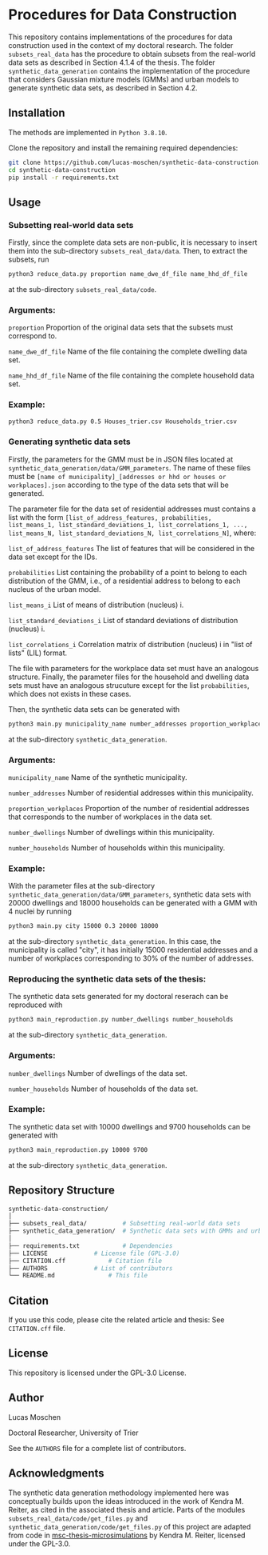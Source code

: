 # Procedures for Data Construction

This repository contains implementations of the procedures for data construction used in the context of my doctoral research.
The folder `subsets_real_data` has the procedure to obtain subsets from the real-world data sets as described in Section 4.1.4
of the thesis.
The folder `synthetic_data_generation` contains the implementation of the procedure that considers Gaussian mixture models (GMMs) 
and urban models to generate synthetic data sets, as described in Section 4.2.

## Installation

The methods are implemented in `Python 3.8.10`.

Clone the repository and install the remaining required dependencies:

```bash
git clone https://github.com/lucas-moschen/synthetic-data-construction.git
cd synthetic-data-construction
pip install -r requirements.txt
```

## Usage

### Subsetting real-world data sets

Firstly, since the complete data sets are non-public, it is necessary to insert them into the sub-directory
`subsets_real_data/data`.
Then, to extract the subsets, run

```bash
python3 reduce_data.py proportion name_dwe_df_file name_hhd_df_file
```

at the sub-directory `subsets_real_data/code`.

### Arguments:

`proportion` Proportion of the original data sets that the subsets must correspond to.

`name_dwe_df_file` Name of the file containing the complete dwelling data set.

`name_hhd_df_file` Name of the file containing the complete household data set. 

### Example:

```bash
python3 reduce_data.py 0.5 Houses_trier.csv Households_trier.csv
```

### Generating synthetic data sets

Firstly, the parameters for the GMM must be in JSON files located at `synthetic_data_generation/data/GMM_parameters`.
The name of these files must be `[name of municipality]_[addresses or hhd or houses or workplaces].json` according to
the type of the data sets that will be generated.

The parameter file for the data set of residential addresses must contains a list with the form 
`[list_of_address_features, probabilities, list_means_1, list_standard_deviations_1, list_correlations_1, ..., list_means_N, list_standard_deviations_N, list_correlations_N]`, where:

`list_of_address_features` The list of features that will be considered in the data set except for the IDs.

`probabilities` List containing the probability of a point to belong to each distribution of the GMM, i.e., 
of a residential address to belong to each nucleus of the urban model.

`list_means_i` List of means of distribution (nucleus) i.

`list_standard_deviations_i` List of standard deviations of distribution (nucleus) i.

`list_correlations_i` Correlation matrix of distribution (nucleus) i in "list of lists" (LIL) format.

The file with parameters for the workplace data set must have an analogous structure.
Finally, the parameter files for the household and dwelling data sets must have an analogous strucuture except 
for the list `probabilities`, which does not exists in these cases.

Then, the synthetic data sets can be generated with

```bash
python3 main.py municipality_name number_addresses proportion_workplaces number_dwellings number_households
```

at the sub-directory `synthetic_data_generation`.

### Arguments:

`municipality_name` Name of the synthetic municipality.

`number_addresses` Number of residential addresses within this municipality.

`proportion_workplaces` Proportion of the number of residential addresses that corresponds to the number of workplaces in the data set.

`number_dwellings` Number of dwellings within this municipality.

`number_households` Number of households within this municipality.

### Example:

With the parameter files at the sub-directory `synthetic_data_generation/data/GMM_parameters`, synthetic data sets with 20000 dwellings
and 18000 households can be generated with a GMM with 4 nuclei by running
 
```bash
python3 main.py city 15000 0.3 20000 18000
```

at the sub-directory `synthetic_data_generation`.
In this case, the municipality is called "city", it has initially 15000 residential addresses and a number of workplaces corresponding to 
30% of the number of addresses.

### Reproducing the synthetic data sets of the thesis:

The synthetic data sets generated for my doctoral reserach can be reproduced with

```bash
python3 main_reproduction.py number_dwellings number_households
```

at the sub-directory `synthetic_data_generation`.

### Arguments:

`number_dwellings` Number of dwellings of the data set.

`number_households` Number of households of the data set.

### Example:

The synthetic data set with 10000 dwellings and 9700 households can be generated with
 
```bash
python3 main_reproduction.py 10000 9700
```

at the sub-directory `synthetic_data_generation`.


## Repository Structure
```bash
synthetic-data-construction/
│
├── subsets_real_data/			# Subsetting real-world data sets
├── synthetic_data_generation/	# Synthetic data sets with GMMs and urban models
│
├── requirements.txt			# Dependencies
├── LICENSE				# License file (GPL-3.0)
├── CITATION.cff			# Citation file
├── AUTHORS				# List of contributors
└── README.md				# This file
```


## Citation
If you use this code, please cite the related article and thesis:
See `CITATION.cff` file.


## License
This repository is licensed under the GPL-3.0 License.


## Author
Lucas Moschen

Doctoral Researcher, University of Trier

See the `AUTHORS` file for a complete list of contributors.


## Acknowledgments

The synthetic data generation methodology implemented here was conceptually builds upon the ideas introduced in the work of Kendra M. Reiter, as cited in the associated thesis and article.
Parts of the modules `subsets_real_data/code/get_files.py` and `synthetic_data_generation/code/get_files.py` of this project are adapted from code in [msc-thesis-microsimulations](https://github.com/ReiterKM/msc-thesis-microsimulations) by Kendra M. Reiter, licensed under the GPL-3.0.
